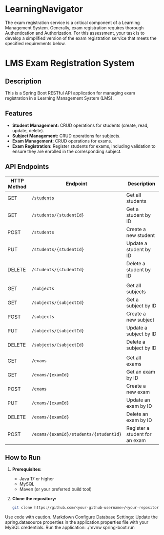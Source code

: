 # LearningNavigator
The exam registration service is a critical component of a Learning Management System. Generally, exam registration requires thorough Authentication and Authorization. For this assessment, your task is to develop a simplified version of the exam registration service that meets the specified requirements below.
# LMS Exam Registration System

## Description

This is a Spring Boot RESTful API application for managing exam registration in a Learning Management System (LMS). 

## Features

- **Student Management:** CRUD operations for students (create, read, update, delete).
- **Subject Management:** CRUD operations for subjects.
- **Exam Management:**  CRUD operations for exams.
- **Exam Registration:**  Register students for exams, including validation to ensure they are enrolled in the corresponding subject. 

## API Endpoints

| HTTP Method | Endpoint                       | Description                                        |
|-------------|--------------------------------|----------------------------------------------------|
| GET         | `/students`                    | Get all students                                    |
| GET         | `/students/{studentId}`         | Get a student by ID                                |
| POST        | `/students`                    | Create a new student                               |
| PUT         | `/students/{studentId}`         | Update a student by ID                                |
| DELETE      | `/students/{studentId}`         | Delete a student by ID                                |
|             |                                |                                                    |
| GET         | `/subjects`                    | Get all subjects                                    |
| GET         | `/subjects/{subjectId}`         | Get a subject by ID                                |
| POST        | `/subjects`                    | Create a new subject                               |
| PUT         | `/subjects/{subjectId}`         | Update a subject by ID                                |
| DELETE      | `/subjects/{subjectId}`         | Delete a subject by ID                                |
|             |                                |                                                    |
| GET         | `/exams`                       | Get all exams                                       |
| GET         | `/exams/{examId}`            | Get an exam by ID                                 |
| POST        | `/exams`                       | Create a new exam                                |
| PUT         | `/exams/{examId}`            | Update an exam by ID                                 |
| DELETE      | `/exams/{examId}`            | Delete an exam by ID                                 |
| POST        | `/exams/{examId}/students/{studentId}` | Register a student for an exam                    |

## How to Run

1. **Prerequisites:**
   - Java 17 or higher
   - MySQL
   - Maven (or your preferred build tool) 

2. **Clone the repository:**

   ```bash
   git clone https://github.com/<your-github-username>/<your-repository-name>.git
Use code with caution.
Markdown
Configure Database Settings:
Update the spring.datasource properties in the application.properties file with your MySQL credentials.
Run the application:
./mvnw spring-boot:run
